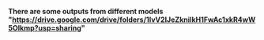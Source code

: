 **There are some outputs from different models "https://drive.google.com/drive/folders/1IvV2IJeZkniIkH1FwAc1xkR4wW5Olkmp?usp=sharing"**
